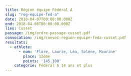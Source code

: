 ```yaml
---
title: Région équipe Fédéral A
slug: "reg-equipe-fed-a"
date: 2018-04-07T00:00:00.000Z
end: 2018-04-08T00:00:00.000Z
lieu: Cusset
passage: /img/ordre-passage-cusset.pdf
convocation: /img/convoc-region-equipe-feda-cusset.pdf
resultats:
  - athlete:
      - nom: 'Flore, Laurie, Léa, Solène, Maurine'
        place: 12ème
        points: '145.100'
    categorie: Fédéral A 14 ans et plus
---
```

